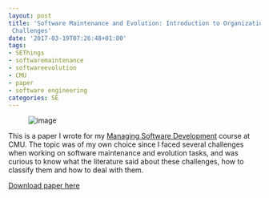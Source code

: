 ```yaml
---
layout: post
title: 'Software Maintenance and Evolution: Introduction to Organizational and Process
 Challenges'
date: '2017-03-19T07:26:48+01:00'
tags:
- SEThings
- softwaremaintenance
- softwareevolution
- CMU
- paper
- software engineering
categories: SE
---
```

<figure data-orig-width="697" data-orig-height="297" class="tmblr-full"><img src="https://66.media.tumblr.com/df2623ae0bda206d71248407eab7e353/tumblr_inline_on1ua1z1kO1sxoy8i_540.png" alt="image" data-orig-width="697" data-orig-height="297"></figure>

This is a paper I wrote for my [Managing Software Development](http://mse.isri.cmu.edu/software-engineering/Courses/17-653-management-of-software-development.html) course at CMU. The topic was of my own choice since I faced several challenges when working on software maintenance and evolution tasks, and was curious to know what the literature said about these challenges, how to classify them and how to deal with them.

[Download paper here](https://1drv.ms/b/s!ApQGMPI65ITDp9QxTK-ZcotZjN2MJg)

